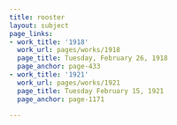 ```yaml
---
title: rooster
layout: subject
page_links:
- work_title: '1918'
  work_url: pages/works/1918
  page_title: Tuesday, February 26, 1918
  page_anchor: page-433
- work_title: '1921'
  work_url: pages/works/1921
  page_title: Tuesday February 15, 1921
  page_anchor: page-1171

---
```

